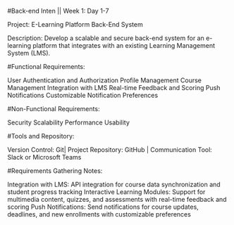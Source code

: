 #Back-end Inten || Week 1: Day 1-7

Project: E-Learning Platform Back-End System

Description: Develop a scalable and secure back-end system for an e-learning platform that integrates with an existing Learning Management System (LMS).

#Functional Requirements:

User Authentication and Authorization Profile Management Course Management Integration with LMS Real-time Feedback and Scoring Push Notifications Customizable Notification Preferences

#Non-Functional Requirements:

Security Scalability Performance Usability

#Tools and Repository:

Version Control: Git| Project Repository: GitHub | Communication Tool: Slack or Microsoft Teams

#Requirements Gathering Notes:

Integration with LMS: API integration for course data synchronization and student progress tracking Interactive Learning Modules: Support for multimedia content, quizzes, and assessments with real-time feedback and scoring Push Notifications: Send notifications for course updates, deadlines, and new enrollments with customizable preferences
